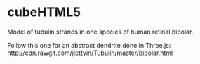 # cubeHTML5
Model of tubulin strands in one species of human retinal bipolar.

Follow this one for an abstract dendrite done in Three.js:
    http://cdn.rawgit.com/jlettvin/Tubulin/master/bipolar.html

